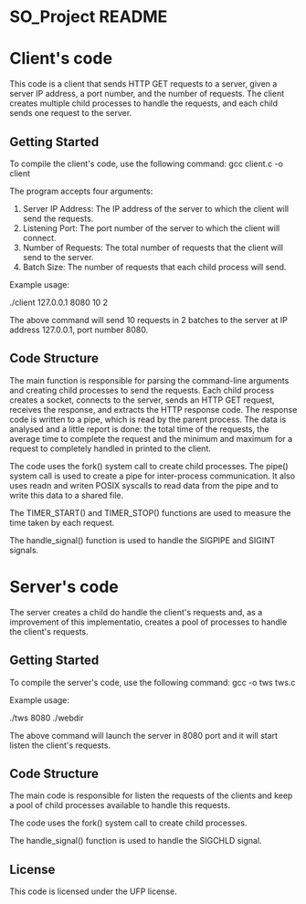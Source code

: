 # SO_Project README

# Client's code
This code is a client that sends HTTP GET requests to a server, given a server IP address, a port number, and the number of requests. The client creates multiple child processes to handle the requests, and each child sends one request to the server.

## Getting Started

To compile the client's code, use the following command: gcc client.c -o client

The program accepts four arguments:

1. Server IP Address: The IP address of the server to which the client will send the requests.
2. Listening Port: The port number of the server to which the client will connect.
3. Number of Requests: The total number of requests that the client will send to the server.
4. Batch Size: The number of requests that each child process will send.

Example usage:

./client 127.0.0.1 8080 10 2

The above command will send 10 requests in 2 batches to the server at IP address 127.0.0.1, port number 8080.

## Code Structure

The main function is responsible for parsing the command-line arguments and creating child processes to send the requests. Each child process creates a socket, connects to the server, sends an HTTP GET request, receives the response, and extracts the HTTP response code. The response code is written to a pipe, which is read by the parent process. The data is analysed and a little report is done: the total time of the requests, the average time to complete the request and the minimum and maximum for a request to completely handled in printed to the client. 

The code uses the fork() system call to create child processes. The pipe() system call is used to create a pipe for inter-process communication. It also uses readn and writen POSIX syscalls to read data from the pipe and to write this data to a shared file. 

The TIMER_START() and TIMER_STOP() functions are used to measure the time taken by each request.

The handle_signal() function is used to handle the SIGPIPE and SIGINT signals.

# Server's code

The server creates a child do handle the client's requests and, as a improvement of this implementatio, creates a pool of processes to handle the client's requests. 

## Getting Started

To compile the server's code, use the following command: gcc -o tws tws.c

Example usage:

./tws 8080 ./webdir

The above command will launch the server in 8080 port and it will start listen the client's requests. 

## Code Structure

The main code is responsible for listen the requests of the clients and keep a pool of child processes available to handle this requests. 

The code uses the fork() system call to create child processes. 

The handle_signal() function is used to handle the SIGCHLD signal.

## License

This code is licensed under the UFP license.


